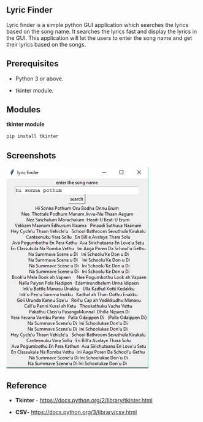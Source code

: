 ## Lyric Finder

Lyric finder is a simple python GUI application which searches the lyrics based on the song name. It searches the lyrics fast and display the lyrics in the GUI. This application will let the users to enter the song name and  get their lyrics based on the songs.

## Prerequisites

- Python 3 or above.

- tkinter module.

  

## Modules

**tkinter module**

```python
pip install tkinter
```

## Screenshots

![](https://github.com/sriram-24/python-csv-lyrics/blob/master/sample%20pictures/sample%20screen.png?raw=true)

## Reference

- **Tkinter** -  https://docs.python.org/2/library/tkinter.html

- **CSV**- https://docs.python.org/3/library/csv.html

  